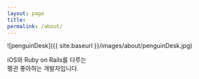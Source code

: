 ```yaml
---
layout: page
title: 
permalink: /about/
---
```

![penguinDesk]({{ site.baseurl }}/images/about/penguinDesk.jpg)

iOS와 Ruby on Rails를 다루는<br>
펭귄 좋아하는 개발자입니다.